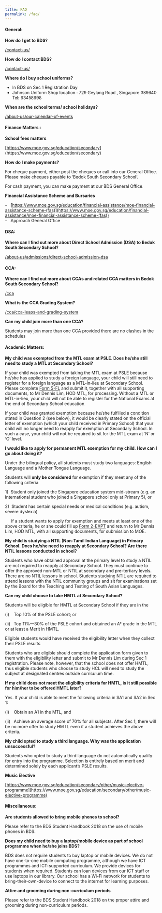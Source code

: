 ```yaml
---
title: FAQ
permalink: /faq/
---
```

#### General:

******How do I get to BDS?******

[/contact-us/](/contact-us/)

**How do I contact BDS?**

[/contact-us/](/contact-us/)

**Where do I buy school uniforms?**

* In BDS on Sec 1 Registration Day   
* Johnson Uniform Shop location : 729 Geylang Road , Singapore 389640 Tel: 63458698   

**When are the school terms/ school holidays?**

[/about-us/our-calendar-of-events](/about-us/our-calendar-of-events)  
#### Finance Matters :  

****School fees matters****

[https://www.moe.gov.sg/education/secondary](https://www.moe.gov.sg/education/secondary)  

**How do I make payments?**

For cheque payment, either post the cheques or call into our General Office. Please make cheques payable to ‘Bedok South Secondary School’.

For cash payment, you can make payment at our BDS General Office.

****Financial Assistance Scheme and Bursaries****

\-   [https://www.moe.gov.sg/education/financial-assistance/moe-financial-assistance-scheme-(fas)](https://www.moe.gov.sg/education/financial-assistance/moe-financial-assistance-scheme-(fas))  
\-   Approach General Office

#### DSA: 

**Where can I find out more about Direct School Admission (DSA) to Bedok South Secondary School?**

[/about-us/admissions/direct-school-admission-dsa](/about-us/admissions/direct-school-admission-dsa)  
  

#### CCA:  

**Where can I find out more about CCAs and related CCA matters in Bedok South Secondary School?**

[/cca](/cca)  
  

****What is the CCA Grading System?****

[/cca/cca-leaps-and-grading-system](/cca/cca-leaps-and-grading-system)  

**Can my child join more than one CCA?**

Students may join more than one CCA provided there are no clashes in the schedules

#### Academic Matters:  

**My child was exempted from the MTL exam at PSLE. Does he/she still need to study a MTL at Secondary School?**

If your child was exempted from taking the MTL exam at PSLE because he/she has applied to study a foreign language, your child will still need to register for a foreign language as a MTL-in-lieu at Secondary School. Please complete [Form 5-FL](/files/Form%205%20-%20FL.pdf) and submit it, together with all supporting documents, to Mr Dennis Lim, HOD MTL, for processing. Without a MTL or MTL-in-lieu, your child will not be able to register for the National Exams at the end of Secondary School education.

If your child was granted exemption because he/she fulfilled a condition stated in Question 2 (see below), it would be clearly stated on the official letter of exemption (which your child received in Primary School) that your child will no longer need to reapply for exemption at Secondary School. In such a case, your child will not be required to sit for the MTL exam at ‘N’ or ‘O’ level.  

**I would like to apply for permanent MTL exemption for my child. How can I go about doing it?**

Under the bilingual policy, all students must study two languages: English Language and a Mother Tongue Language.

  

Students will **only be considered** for exemption if they meet any of the following criteria:  

1)  Student only joined the Singapore education system mid-stream (e.g. an international student who joined a Singapore school only at Primary 5), or

2)  Student has certain special needs or medical conditions (e.g. autism, severe dyslexia)  

     If a student wants to apply for exemption and meets at least one of the above criteria, he or she could fill up [Form 2-EXPT](/files/Form%202%20-%20EXPT.pdf) and return to Mr Dennis Lim, HOD MTL, with all supporting documents, for submission to MOE. 

**My child is studying a NTIL (Non-Tamil Indian Language) in Primary School. Does he/she need to reapply at Secondary School? Are there NTIL lessons conducted in school?**  

Students who have obtained approval at the primary level to study a NTIL are not required to reapply at Secondary School. They must continue to offer the approved non-MTL or NTIL at secondary and pre-tertiary levels. There are no NTIL lessons in school. Students studying NTIL are required to attend lessons with the NTIL community groups and sit for examinations set by the Board for the Teaching and Testing of South Asian Languages.  

**Can my child choose to take HMTL at Secondary School?**

Students will be eligible for HMTL at Secondary School if they are in the 

(i)    Top 10% of the PSLE cohort; or  

(ii)   Top 11%—30% of the PSLE cohort and obtained an A\* grade in the MTL or at least a Merit in HMTL.  

Eligible students would have received the eligibility letter when they collect their PSLE results. 

Students who are eligible should complete the application form given to them with the eligibility letter and submit to Mr Dennis Lim during Sec 1 registration. Please note, however, that the school does not offer HMTL, thus eligible students who choose to study HCL will need to study the subject at designated centres outside curriculum time.

**If my child does not meet the eligibility criteria for HMTL, is it still possible for him/her to be offered HMTL later?**

Yes. If your child is able to meet the following criteria in SA1 and SA2 in Sec 1:

(i)    Obtain an A1 in the MTL, and  

(ii)   Achieve an average score of 70% for all subjects. After Sec 1, there will be no more offer to study HMTL even if a student achieves the above criteria. 

**My child opted to study a third language. Why was the application unsuccessful?**  

Students who opted to study a third language do not automatically qualify for entry into the programme. Selection is entirely based on merit and determined solely by each applicant’s PSLE results. 

**Music Elective**  

[https://www.moe.gov.sg/education/secondary/other/music-elective-programme](https://www.moe.gov.sg/education/secondary/other/music-elective-programme)

#### Miscellaneous:

**Are students allowed to bring mobile phones to school?**  

Please refer to the BDS Student Handbook 2018 on the use of mobile phones in BDS.  

**Does my child need to buy a laptop/mobile device as part of school programme when he/she joins BDS?**

BDS does not require students to buy laptop or mobile devices. We do not have one-to-one mobile computing programme, although we have ICT programmes and ICT-supported curriculum. We provide devices for students when required. Students can loan devices from our ICT staff or use laptops in our library. Our school has a Wi-Fi network for students to bring-their-own-device to connect to the internet for learning purposes.  

**Attire and grooming during non-curriculum periods**  

Please refer to the BDS Student Handbook 2018 on the proper attire and grooming during non-curriculum periods.